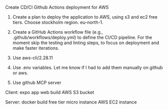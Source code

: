 Create CD/CI Github Actions deployment for AWS

1) Create a plan to deploy the application to AWS, using s3 and ec2 free tiers. Choose stockholm region. eu-north-1. 

2) Create a GitHub Actions workflow file (e.g., .github/workflows/deploy.yml) to define the CI/CD pipeline. For the moment skip the testing and linting steps, to focus on deployment and make faster iterations.

3) Use aws-cli/2.28.11

4) Use .env variables. Let me know if I had to add them manually on github or aws. 

5) Use github MCP server

Client:
expo app web build 
AWS S3 bucket

Server:
docker build
free tier micro instance
AWS EC2 instance




